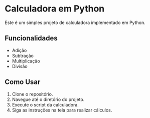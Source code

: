 # Calculadora em Python

Este é um simples projeto de calculadora implementado em Python.

## Funcionalidades

- Adição
- Subtração
- Multiplicação
- Divisão

## Como Usar

1. Clone o repositório.
2. Navegue até o diretório do projeto.
3. Execute o script da calculadora.
4. Siga as instruções na tela para realizar cálculos.
